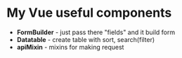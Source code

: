 # My Vue useful components
* **FormBuilder** - just pass there "fields" and it build form 
* **Datatable** - create table with sort, search(filter)
* **apiMixin** - mixins for making request

